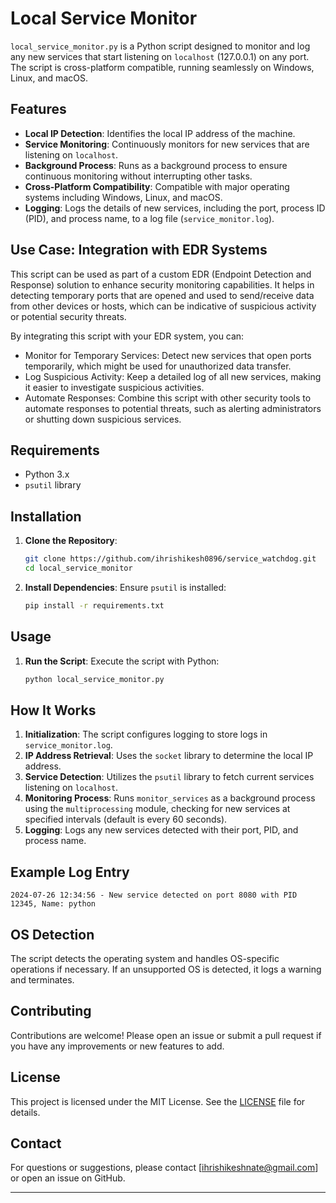 # Local Service Monitor

`local_service_monitor.py` is a Python script designed to monitor and log any new services that start listening on `localhost` (127.0.0.1) on any port. The script is cross-platform compatible, running seamlessly on Windows, Linux, and macOS.

## Features

- **Local IP Detection**: Identifies the local IP address of the machine.
- **Service Monitoring**: Continuously monitors for new services that are listening on `localhost`.
- **Background Process**: Runs as a background process to ensure continuous monitoring without interrupting other tasks.
- **Cross-Platform Compatibility**: Compatible with major operating systems including Windows, Linux, and macOS.
- **Logging**: Logs the details of new services, including the port, process ID (PID), and process name, to a log file (`service_monitor.log`).

## Use Case: Integration with EDR Systems
This script can be used as part of a custom EDR (Endpoint Detection and Response) solution to enhance security monitoring capabilities. It helps in detecting temporary ports that are opened and used to send/receive data from other devices or hosts, which can be indicative of suspicious activity or potential security threats.

By integrating this script with your EDR system, you can:

- Monitor for Temporary Services: Detect new services that open ports temporarily, which might be used for unauthorized data transfer.
- Log Suspicious Activity: Keep a detailed log of all new services, making it easier to investigate suspicious activities.
- Automate Responses: Combine this script with other security tools to automate responses to potential threats, such as alerting administrators or shutting down suspicious services.

## Requirements

- Python 3.x
- `psutil` library

## Installation

1. **Clone the Repository**:
   ```bash
   git clone https://github.com/ihrishikesh0896/service_watchdog.git
   cd local_service_monitor
   ```

2. **Install Dependencies**:
   Ensure `psutil` is installed:
   ```bash
   pip install -r requirements.txt
   ```

## Usage

1. **Run the Script**:
   Execute the script with Python:
   ```bash
   python local_service_monitor.py
   ```

## How It Works

1. **Initialization**: The script configures logging to store logs in `service_monitor.log`.
2. **IP Address Retrieval**: Uses the `socket` library to determine the local IP address.
3. **Service Detection**: Utilizes the `psutil` library to fetch current services listening on `localhost`.
4. **Monitoring Process**: Runs `monitor_services` as a background process using the `multiprocessing` module, checking for new services at specified intervals (default is every 60 seconds).
5. **Logging**: Logs any new services detected with their port, PID, and process name.

## Example Log Entry

```
2024-07-26 12:34:56 - New service detected on port 8080 with PID 12345, Name: python
```

## OS Detection

The script detects the operating system and handles OS-specific operations if necessary. If an unsupported OS is detected, it logs a warning and terminates.

## Contributing

Contributions are welcome! Please open an issue or submit a pull request if you have any improvements or new features to add.

## License

This project is licensed under the MIT License. See the [LICENSE](LICENSE) file for details.

## Contact

For questions or suggestions, please contact [ihrishikeshnate@gmail.com] or open an issue on GitHub.

---
